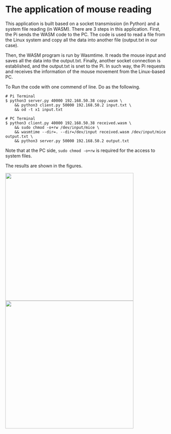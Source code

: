 # The application of mouse reading

This application is built based on a socket transmission (in Python) and a system file reading (in WASM). There are 3 steps in this application. First, the Pi sends the WASM code to the PC. The code is used to read a file from the Linux system and copy all the data into  another file (output.txt in our case).

Then, the WASM program is run by Wasmtime. It reads the mouse input and saves all the data into the output.txt. Finally, another socket connection is established, and the output.txt is snet to the Pi. In such way, the Pi requests and receives the information of the mouse movement from the Linux-based PC.

To Run the code with one commend of line. Do as the following.

```
# Pi Terminal
$ python3 server.py 40000 192.168.50.38 copy.wasm \
    && python3 client.py 50000 192.168.50.2 input.txt \
    && od -t x1 input.txt

# PC Terminal
$ python3 client.py 40000 192.168.50.38 received.wasm \
    && sudo chmod -o+rw /dev/input/mice \
    && wasmtime --dir=. --dir=/dev/input received.wasm /dev/input/mice output.txt \
    && python3 server.py 50000 192.168.50.2 output.txt
```

Note that at the PC side, `sudo chmod -o+rw` is required for the access to system files.

The results are shown in the figures.

<img src="https://github.com/liux120/ECE202_WASM/blob/master/Application/mouse_read_pi.png" width="400">
<img src="https://github.com/liux120/ECE202_WASM/blob/master/Application/mouse_read_linux.png" width="400">
